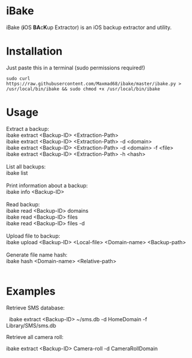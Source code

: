 # iBake
iBake (<b>i</b>OS <b>BA</b>c<b>K</b>up Extractor) is an iOS backup extractor and utility.

# Installation
Just paste this in a terminal (sudo permissions required!)

    sudo curl https://raw.githubusercontent.com/Maxmad68/ibake/master/ibake.py > /usr/local/bin/ibake && sudo chmod +x /usr/local/bin/ibake


# Usage

Extract a backup:</br>
  ibake extract &lt;Backup-ID&gt; &lt;Extraction-Path&gt;<br>
  ibake extract &lt;Backup-ID&gt; &lt;Extraction-Path> -d &lt;domain&gt;<br>
  ibake extract &lt;Backup-ID&gt; &lt;Extraction-Path> -d &lt;domain&gt; -f &lt;file&gt;<br>
  ibake extract &lt;Backup-ID&gt; &lt;Extraction-Path> -h &lt;hash&gt;<br>
<br>
List all backups:<br>
  ibake list<br>
<br>
Print information about a backup:<br>
  ibake info &lt;Backup-ID&gt;<br>
<br>
Read backup:<br>
  ibake read &lt;Backup-ID&gt; domains<br>
  ibake read &lt;Backup-ID&gt; files<br>
  ibake read &lt;Backup-ID&gt; files -d <domain><br>
<br>
Upload file to backup:<br>
  ibake upload &lt;Backup-ID&gt; &lt;Local-file&gt; &lt;Domain-name&gt; &lt;Backup-path><br>
<br>
Generate file name hash:<br>
  ibake hash &lt;Domain-name&gt; &lt;Relative-path&gt;<br>
<br>

# Examples

Retrieve SMS database:

   ibake extract &lt;Backup-ID&gt; ~/sms.db -d HomeDomain -f Library/SMS/sms.db
   
Retrieve all camera roll:

   ibake extract &lt;Backup-ID&gt; Camera-roll -d CameraRollDomain
